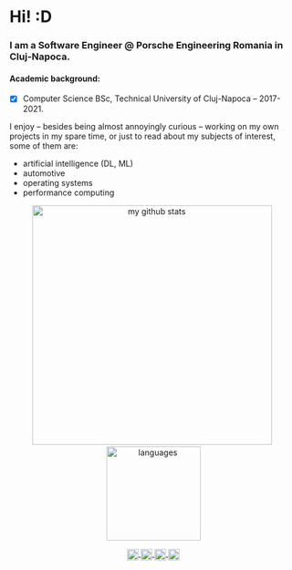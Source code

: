 # Hi! :D

### I am a Software Engineer @ Porsche Engineering Romania in Cluj-Napoca.

#### Academic background:
<!---- [ ] Computer Science MSc, University of Stuttgart – 2021-TBD; -->
- [x] Computer Science BSc, Technical University of Cluj-Napoca – 2017-2021.

I enjoy – besides being almost annoyingly curious – working on my own projects in my spare time, or just to read about my subjects of interest, some of them are:
* artificial intelligence (DL, ML)
* automotive
* operating systems
* performance computing

<!-- status codes -->
<a align="center">
    <p align="center">
    <img src="https://github-readme-stats.vercel.app/api?username=kis-balazs&show_icons=true&theme=tokyonight" alt="my github stats" width="420"/>&nbsp;<img src="https://github-readme-stats.vercel.app/api/top-langs/?username=kis-balazs&layout=compact&theme=tokyonight" alt="languages" height="165">
    </p>
</a>



<!-- websites and link -->
<p align="center">

<a href="https://www.linkedin.com/in/kisbal%C3%A1zs35/" target="blank">
<img align="center" src="https://cdn.jsdelivr.net/npm/simple-icons@3.0.1/icons/linkedin.svg" alt="arshiamidos" height="20" width="20" />
</a>
<a href="https://www.reddit.com/user/balazs_kis" target="blank">
<img align="center" src="https://cdn.jsdelivr.net/npm/simple-icons@3.0.1/icons/reddit.svg" alt="arshiamidos" height="20" width="20" />
</a>
<a href="https://github.com/kis-balazs" target="blank">
<img align="center" src="https://cdn.jsdelivr.net/npm/simple-icons@3.0.1/icons/github.svg" alt="arshiamidos" height="20" width="20" />
</a>
<a href="https://gitlab.com/kis-balazs" target="blank">
<img align="center" src="https://cdn.jsdelivr.net/npm/simple-icons@3.0.1/icons/gitlab.svg" alt="arshiamidos" height="20" width="20" />
</a>
</p>
